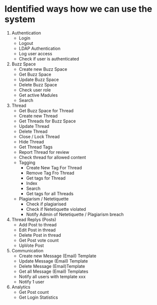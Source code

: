 # Identified ways how we can use the system 


1. Authentication
    * Login
    * Logout
    * LDAP Authentication 
    * Log user access
    * Check if user is authenticated
2. Buzz Space
    * Create new Buzz Space
    * Get Buzz Space    
    * Update Buzz Space
    * Delete Buzz Space
    * Check user role
    * Get active Madules 
    * Search
3. Thread
    * Get Buzz Space for Thread
    * Create new Thread
    * Get Threads for Buzz Space
    * Update Thread
    * Delete Thread
    * Close / Lock Thread
    * Hide Thread 
    * Get Thread Tags 
    * Report Thread for review
    * Check thread for allowed content
    * Tagging
        * Create New Tag For Thread
        * Remove Tag Fro Thread
        * Get tags for Thread
        * Index
        * Search
        * Get tags for all Threads
    *  Plagiarism / Netetiquette 
        *  Check if plagiarised 
        *  Check if Netetiquette violated
        *  Notify Admin of Netetiquette / Plagiarism breach
5. Thread Replys (Posts)
    * Add Post to thread  
    * Edit Post in thread
    * Delete Post in thread
    * Get Post vote count 
    * UpVote Post 
6. Communication
    * Create new Message (Email) Template 
    * Update Message (Email) Template 
    * Delete Message (Email)Template
    * Get all Message (Email) Templates
    * Notify all users with template xxx
    * Notify 1 user 
7. Analytics
    * Get Post count 
    * Get Login Statistics 